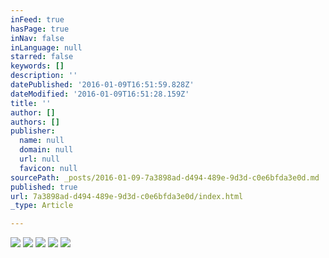 ```yaml
---
inFeed: true
hasPage: true
inNav: false
inLanguage: null
starred: false
keywords: []
description: ''
datePublished: '2016-01-09T16:51:59.828Z'
dateModified: '2016-01-09T16:51:28.159Z'
title: ''
author: []
authors: []
publisher:
  name: null
  domain: null
  url: null
  favicon: null
sourcePath: _posts/2016-01-09-7a3898ad-d494-489e-9d3d-c0e6bfda3e0d.md
published: true
url: 7a3898ad-d494-489e-9d3d-c0e6bfda3e0d/index.html
_type: Article

---
```

![](https://the-grid-user-content.s3-us-west-2.amazonaws.com/0f40051d-476d-4350-b180-1d3f04d264ce.jpg)
![](https://the-grid-user-content.s3-us-west-2.amazonaws.com/9ba9574e-91de-4b1b-ae6a-ada6e9a4c436.jpg)
![](https://the-grid-user-content.s3-us-west-2.amazonaws.com/96ec0625-86de-4152-afef-adee0af793e5.jpg)
![](https://the-grid-user-content.s3-us-west-2.amazonaws.com/241a795c-7534-4e82-b1ca-62f790164947.jpg)
![](https://the-grid-user-content.s3-us-west-2.amazonaws.com/cca9ca4a-3c1b-48d6-9c07-ca14b5191a40.jpg)